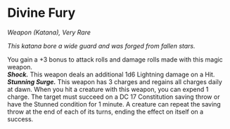 # Divine Fury
*Weapon (Katana), Very Rare*

*This katana bore a wide guard and was forged from fallen stars.*

You gain a +3 bonus to attack rolls and damage rolls made with this magic weapon.  
***Shock.*** This weapon deals an additional 1d6 Lightning damage on a Hit.  
***Stunning Surge.*** This weapon has 3 charges and regains all charges daily at dawn. When you hit a creature with this weapon, you can expend 1 charge. The target must succeed on a DC 17 Constitution saving throw or have the Stunned condition for 1 minute. A creature can repeat the saving throw at the end of each of its turns, ending the effect on itself on a success.